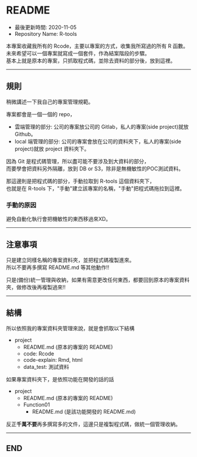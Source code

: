 # README

- 最後更新時間: 2020-11-05
- Repository Name: R-tools

本專案收藏我所有的 Rcode，主要以專案的方式，收集我所寫過的所有 R 函數。  
未來希望可以一個專案就寫成一個套件，作為結案階段的步驟。  
基本上就是原本的專案，只抓取程式碼，並除去資料的部分後，放到這裡。

---

## 規則

稍微講述一下我自己的專案管理規範。  

專案都會是一個一個的 repo，

- 雲端管理的部分: 公司的專案放公司的 Gitlab，私人的專案(side project)就放 Github。  
- local 端管理的部分: 公司的專案會放在公司的資料夾下，私人的專案(side project)就放 project 資料夾下。  

因為 Git 是程式碼管理，所以盡可能不要涉及到大資料的部分，  
而要學會把資料另外隔離，放到 DB or S3，除非是無機敏性的POC測試資料。

那這邊則是把程式碼的部分，手動拉取到 R-tools 這個資料夾下，  
也就是在 R-tools 下，"手動"建立該專案的名稱，"手動"把程式碼拖拉到這裡。

### 手動的原因

避免自動化執行會把機敏性的東西移過來XD。

---

## 注意事項

只是建立同樣名稱的專案資料夾，並把程式碼複製進來。  
所以不要再多撰寫 README.md 等其他動作!!

只是(備份)統一管理與收納，如果有需意更改任何東西，都要回到原本的專案資料夾，做修改後再複製過來!!

---

## 結構

所以依照我的專案資料夾管理來說，就是會抓取以下結構

- project
  - README.md (原本的專案的 README)
  - code: Rcode
  - code-explain: Rmd, html
  - data_test: 測試資料

如果專案資料夾下，是依照功能在開發的話的話

- project
  - README.md (原本的專案的 README)
  - Function01
    - README.md (是該功能開發的 README.md)

反正**千萬不要**再多撰寫多的文件，這邊只是複製程式碼，做統一個管理收納。

---

## END
